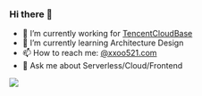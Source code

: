 ### Hi there 👋

<!--
**dongyuanxin/dongyuanxin** is a ✨ _special_ ✨ repository because its `README.md` (this file) appears on your GitHub profile.

Here are some ideas to get you started:

- 🔭 I’m currently working on ...
- 🌱 I’m currently learning ...
- 👯 I’m looking to collaborate on ...
- 🤔 I’m looking for help with ...
- 💬 Ask me about ...
- 📫 How to reach me: ...
- 😄 Pronouns: ...
- ⚡ Fun fact: ...
-->

- 🔭 I’m currently working for [TencentCloudBase](https://www.cloudbase.net/)
- 🌱 I’m currently learning Architecture Design
- 📫 How to reach me: [@xxoo521.com](https://xin-tan.com/)
- 💬 Ask me about Serverless/Cloud/Frontend

[![](https://github-readme-stats.vercel.app/api?username=dongyuanxin&show_icons=true&title_color=fff&icon_color=79ff97&text_color=9f9f9f&bg_color=151515)](https://github-readme-stats.vercel.app/api?username=dongyuanxin&show_icons=true&title_color=fff&icon_color=79ff97&text_color=9f9f9f&bg_color=151515)
